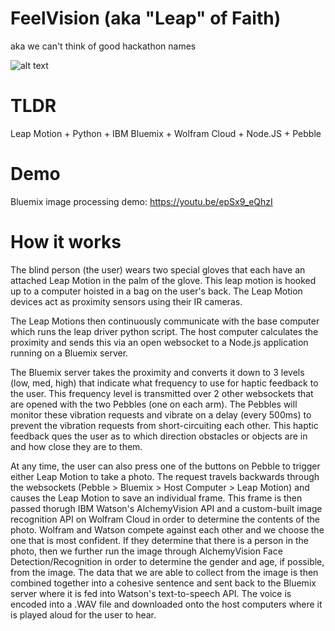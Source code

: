 
# FeelVision (aka "Leap" of Faith)
aka we can't think of good hackathon names

![alt text](https://raw.githubusercontent.com/leap-of-faith/leap_of_faith/master/public/img/sean_dancing.jpg "Such dance skills. Much 90s.")


# TLDR
Leap Motion + Python + IBM Bluemix + Wolfram Cloud + Node.JS + Pebble

# Demo

Bluemix image processing demo: https://youtu.be/epSx9_eQhzI

# How it works

The blind person (the user) wears two special gloves that each have an attached Leap Motion in the palm of the glove. This leap motion is hooked up to a computer hoisted in a bag on the user's back. The Leap Motion devices act as proximity sensors using their IR cameras.

The Leap Motions then continuously communicate with the base computer which runs the leap driver python script. The host computer calculates the proximity and sends this via an open websocket to a Node.js application running on a Bluemix server.

The Bluemix server takes the proximity and converts it down to 3 levels (low, med, high) that indicate what frequency to use for haptic feedback to the user. This frequency level is transmitted over 2 other websockets that are opened with the two Pebbles (one on each arm). The Pebbles will monitor these vibration requests and vibrate on a delay (every 500ms) to prevent the vibration requests from short-circuiting each other. This haptic feedback ques the user as to which direction obstacles or objects are in and how close they are to them.

At any time, the user can also press one of the buttons on Pebble to trigger either Leap Motion to take a photo. The request travels backwards through the websockets (Pebble > Bluemix > Host Computer > Leap Motion) and causes the Leap Motion to save an individual frame. This frame is then passed thorugh IBM Watson's AlchemyVision API and a custom-built image recognition API on Wolfram Cloud in order to determine the contents of the photo. Wolfram and Watson compete against each other and we choose the one that is most confident. If they determine that there is a person in the photo, then we further run the image through AlchemyVision Face Detection/Recognition in order to determine the gender and age, if possible, from the image. The data that we are able to collect from the image is then combined together into a cohesive sentence and sent back to the Bluemix server where it is fed into Watson's text-to-speech API. The voice is encoded into a .WAV file and downloaded onto the host computers where it is played aloud for the user to hear.
